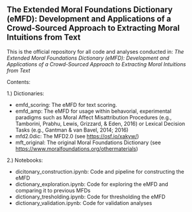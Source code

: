 ## The Extended Moral Foundations Dictionary (eMFD): Development and Applications of a Crowd-Sourced Approach to Extracting Moral Intuitions from Text

This is the official repository for all code and analyses conducted in: _The Extended Moral Foundations Dictionary (eMFD): Development and Applications of a Crowd-Sourced Approach to Extracting Moral Intuitions from Text_

Contents:

1.) Dictionaries:
- emfd_scoring: The eMFD for text scoring.
- emfd_amp: The eMFD for usage within behavorial, experimental paradigms such as Moral Affect Misattribution Procedures (e.g., Tamborini, Prabhu, Lewis, Grizzard, & Eden, 2016) or Lexical Decision Tasks (e.g., Gantman & van Bavel, 2014; 2016)
- mfd2.0dic: The MFD2.0 (see https://osf.io/xakyw/)
- mft_original: The original Moral Foundations Dictionary (see https://www.moralfoundations.org/othermaterials)


2.) Notebooks:

- dicitonary_construction.ipynb: Code and pipeline for constructing the eMFD
- dictionary_exploration.ipynb: Code for exploring the eMFD and comparing it to previous MFDs
- dictionary_tresholding.ipynb: Code for thresholding the eMFD
- dictionary_validation.ipynb: Code for validation analyses